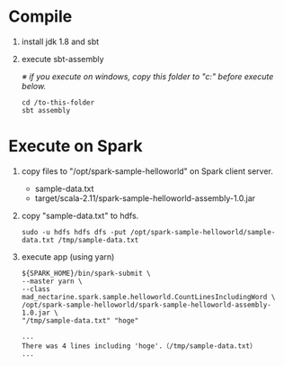 # Compile

1. install jdk 1.8 and sbt
2. execute sbt-assembly
    
    *※ if you execute on windows, copy this folder to "c:\" before execute below.*
    ```console
    cd /to-this-folder
    sbt assembly
    ```

# Execute on Spark

1. copy files to "/opt/spark-sample-helloworld" on Spark client server.
   * sample-data.txt
   * target/scala-2.11/spark-sample-helloworld-assembly-1.0.jar
   
1. copy "sample-data.txt" to hdfs.

    ```console
    sudo -u hdfs hdfs dfs -put /opt/spark-sample-helloworld/sample-data.txt /tmp/sample-data.txt
    ```
 
1. execute app (using yarn)
   
   ```console
   ${SPARK_HOME}/bin/spark-submit \
   --master yarn \
   --class mad_nectarine.spark.sample.helloworld.CountLinesIncludingWord \
   /opt/spark-sample-helloworld/spark-sample-helloworld-assembly-1.0.jar \
   "/tmp/sample-data.txt" "hoge"
   
   ...
   There was 4 lines including 'hoge'.（/tmp/sample-data.txt）
   ...
   ```